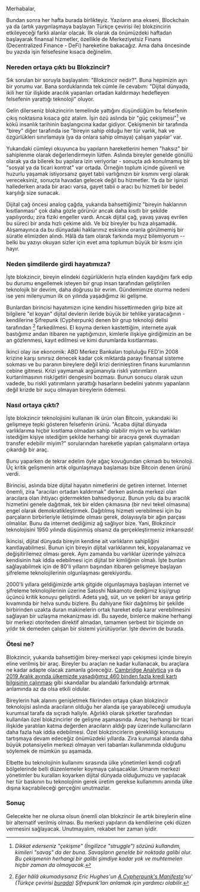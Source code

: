 Merhabalar,

Bundan sonra her hafta burada birlikteyiz. Yazıların ana ekseni, Blockchain ya da (artık yaygınlaşmaya başlayan Türkçe çevirisi ile) blokzincirin etkileyeceği farklı alanlar olacak. İlk olarak da önümüzdeki haftadan başlayarak finansal hizmetler, özellikle de Merkeziyetsiz Finans (Decentralized Finance - DeFi) hareketine bakacağız. Ama daha öncesinde bu yazıda işin felsefesine kısaca değinelim.  

### Nereden ortaya çıktı bu Blokzincir?

Sık sorulan bir soruyla başlayalım: "Blokzincir nedir?". Buna hepimizin ayrı bir yorumu var. Bana sorduklarında tek cümle ile cevabım: "Dijital dünyada, ikili her tür ilişkide aracılık yapanları ortadan kaldırmayı hedefleyen felsefenin yarattığı teknoloji" oluyor. 

Gelin dilerseniz blokzincirin temelinde yattığını düşündüğüm bu felsefenin çıkış noktasına kısaca göz atalım. İşin özü aslında bir "güç çekişmesi"[^1] ve kökü insanlık tarihinin başlangıcına kadar gidiyor. Çekişmenin bir tarafında "birey" diğer tarafında ise "bireyin sahip olduğu her tür varlık, hak ve özgürlükleri sınırlamaya (ya da onlara sahip olmaya) çalışan yapılar' var.

Yukarıdaki cümleyi okuyunca bu yapıların hareketlerini hemen "haksız" bir sahiplenme olarak değerlendirmeyin lütfen.  Aslında bireyler genelde gönüllü olarak ya da bilerek bu yapılara izin veriyorlar - sonuçta adı konulmamış bir "sosyal ya da ticari kontrat" var ortada. Örneğin toplum içinde güvenli ve huzurlu yaşamak istiyorsanız gayet tabii varlığınızın bir kısmını vergi olarak vereceksiniz, sonuçta havadan gelecek değil bu hizmetler. Ya da bir işinizi hallederken arada bir aracı varsa, gayet tabii o aracı bu hizmeti bir bedel karşılığı size sunacak. 

Dijital çağ öncesi analog çağda, yukarıda bahsettiğimiz "bireyin haklarının kısıtlanması" çok daha gözle görünür ancak daha kısıtlı bir şekilde yapılıyordu; zira fiziki engeller vardı. Ancak dijital çağ, yavaş yavaş evrilen bu süreci bir anda hızlı çekime aldı. Ve biz bireyler bu hıza alışamadık. Alışamayınca da bu dünyadaki haklarımız eskisine oranla görülmemiş bir süratle elimizden alındı. Hâlâ da tam olarak farkında mıyız bilemiyorum -- belki bu yazıyı okuyan sizler için evet ama toplumun büyük bir kısmı için hayır. 

### Neden şimdilerde girdi hayatımıza?

İşte blokzincir, bireyin elindeki özgürlüklerin hızla elinden kaydığını fark edip bu durumu engellemek isteyen bir grup insan tarafından geliştirilen teknolojik bir devrim, daha doğrusu bir evrim. Gündemimize oturma nedeni ise yeni milenyumun ilk on yılında yaşadığımız iki gelişme.

Bunlardan birincisi hayatımızın içine kendini hissettirmeden girip bize ait bilgilere "el koyan" dijital devlerin ileride büyük bir tehlike yaratacağının - kendilerine Şifrepunk (Cypherpunk) denen bir grup teknoloji delisi tarafından [^2] farkedilmesi. El koyma derken kastettiğim, internete ayak bastığımız andan itibaren ne yaptığımızın, kimlerle ilişkiye girdiğimizin an be an gözlenmesi, kayıt edilmesi ve kimi durumlarda kısıtlanması. 

İkinci olay ise ekonomik: ABD Merkez Bankaları topluluğu FED'in 2008 krizine karşı sınırsız denecek kadar çok miktarda parayı finansal sisteme sokması ve bu paranın bireylere değil krizi derinleştiren finans kurumlarının cebine gitmesi. Krizi yaymamak argümanıyla riskli yatırımların kurtarılmasının risk/getiri dengesini bozması. Bunun sonucu olarak uzun vadede, bu riskli yatırımların yarattığı hasarların bedelini yatırımı yapanların değil krizde bir suçu olmayan bireylerin ödemesi. 

### Nasıl ortaya çıktı?

İşte blokzincir teknolojisini kullanan ilk ürün olan Bitcoin, yukarıdaki iki gelişmeye tepki gösteren felsefenin ürünü. "Acaba dijital dünyada varlıklarıma hiçbir kısıtlama olmadan sahip olabilir miyim ve bu varlıkları istediğim kişiye istediğim şekilde herhangi bir aracıya gerek duymadan transfer edebilir miyim?" sorularından hareketle yapılan çalışmaların ortaya çıkardığı bir araç. 

Bunu yaparken de tekrar edelim öyle ağaç kovuğundan çıkmadı bu teknoloji. Üç kritik gelişmenin artık olgunlaşmaya başlaması bize Bitcoin denen ürünü verdi. 

Birincisi, aslında bize dijital hayatın nimetlerini de getiren internet. Internet önemli, zira "aracıları ortadan kaldırmak" derken aslında merkezi olan aracılara olan ihtiyacı gidermekten bahsediyoruz. Bunun yolu da bu aracılık hizmetini genele dağıtmak, tek bir elden çıkmasına (bir nevi tekel olmasına) engel olarak demokratikleştirmek. Dağıtılmış hizmeti verebilmesi için bu parçaların birbirleriyle iletişimde olması gerek, dolayısıyla bir ağın parçası olmalılar. Bunu da internet dediğimiz ağ sağlıyor bize. Yani, Blokzincir teknolojisini 1950 yılında düşünmüş olsanız da gerçekleştirmeniz imkansızdı!

İkincisi, dijital dünyada bireyin kendine ait varlıkların sahipliğini kanıtlayabilmesi. Bunun için bireyin dijital varlıklarının tek, kopyalanamaz ve değişitirilemez olması gerek. Aynı zamanda bu varlıklar üzerinde yalnızca kendisinin hak iddia edebilmesi için dijital bir kimliğinin olmalı. İşte bunları sağlayabilmek için de 80'li yılların başından itibaren gelişmeye başlayan şifreleme teknolojilerinin olgunlaşması gerekiyordu. 

2000'li yıllara geldiğimizde artık gitgide olgunlaşmaya başlayan internet ve şifreleme teknolojilerinin üzerine Satoshi Nakamoto dediğimiz kişi/grup üçüncü kritik konuyu geliştirdi. Adeta yağ, süt, un ve şekeri bir araya getirip kıvamında bir helva sundu bizlere. Bu dahiyane fikir dağıtılmış bir şekilde birbirinden uzakta duran makinelerin ortak hareket edip karar verebilmesini sağlayan bir uzlaşma mekanizması idi. Bu sayede, binlerce makine herhangi bir merkezi otoriteden direktif almadan, tamamen serbest bir biçimde on yıldır tık demeden çalışan bir sistemi yürütüyorlar. İşte devrim de burada. 

### Ötesi ne?

Blokzincir, yukarıda bahsettiğim birey-merkezi yapı çekişmesi içinde bireyin eline verilmiş bir araç. Bireyler bu araçları ne kadar kullanacak, bu araçlara ne kadar adapte olacak zamanla göreceğiz. [Cambridge Analytica](https://www.theguardian.com/news/series/cambridge-analytica-files) ya da [2019 Aralık ayında ülkemizde yaşadığımız 460 binden fazla kredi kartı bilgisinin çalınması](https://www.bbc.com/turkce/haberler-turkiye-50746265) gibi skandallar bu alandaki farkındalığı artırmak anlamında az da olsa etkili oldular. 

Bireylerin hak alanını genişletmek fikrinden ortaya çıkan blokzincir teknolojisi aslında aracıların olduğu her alanda işe yarayabileceği umuduyla kurumsal tarafa da sıçradı haliyle. Ağırlıklı olarak şirketler tarafından kullanılan özel blokzincirler de gelişme aşamasında. Amaç herhangi bir ticari ilişkide yaratılan katma değerden aracıların aldığı pay üzerinde kullanıcıların daha fazla hak iddia edebilmesi. Özel blokzincirlerin gerekliliği konusunu tartışmaya devam edeceğiz önümüzdeki yıllarda. Zira kurumsal alanda daha büyük potansiyelin merkezi olmayan veri tabanları kullanımında olduğunu söylemek de mümkün şu aşamada. 

Elbette bu teknolojinin kullanımı sırasında ülke yönetimleri kendi coğrafi bölgelerinde belli düzenlemeler koymaya çalışacaklar. Umarım merkezi yönetimler bu kuralları koyarken dijital dünyada olduğumuzu ve yapılacak her tür baskının bu teknolojinin gerek üretim gerekse kullanımını anında ülke dışına kaçırabileceği gerçeğini unutmazlar.

### Sonuç

Gelecekte her ne olursa olsun önemli olan blokzincir ile artık bireylerin eline bir alternatif verilmiş olması. Bu merkezi yapıların da kendilerine çeki düzen vermesini sağlayacak. Unutmayalım, rekabet her zaman iyidir. 


[^1]: *Dikkat ederseniz "çekişme" (İngilizce "struggle") sözünü kullandım, kimileri "savaş" da der buna.  Savaşların genelde bir noktada galibi olur. Bu çekişmenin herhangi bir galibi şimdiye kadar yok ve muhtemelen hiçbir zaman da olmayacak.*

[^2]: *Eğer hâlâ okumadıysanız Eric Hughes'un [A Cypherpunk's Manifesto](https://www.activism.net/cypherpunk/manifesto.html)'su' (Türkçe çevirisi [burada](http://blog.bluzz.net/bir-sifrepunkun-manifestosu/)) Şifrepunk'ları anlamak için yardımcı olabilir.* 